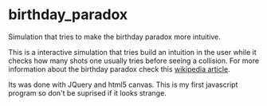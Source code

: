 birthday_paradox
================

Simulation that tries to make the birthday paradox more intuitive.

This is a interactive simulation that tries build an intuition in the user while it checks 
how many shots one usually tries before seeing a collision. For more information about the 
birthday paradox check this [wikipedia article](http://en.wikipedia.org/wiki/Birthday_problem).

Its was done with JQuery and html5 canvas. This is my first javascript program so don't be suprised if it looks strange.
